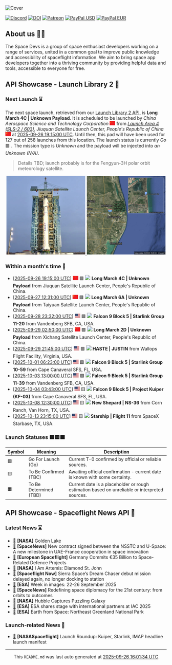 ![Cover](https://raw.githubusercontent.com/TheSpaceDevs/Tutorials/main/assets/tsd_cover.png)


[![Discord](https://img.shields.io/badge/Discord-%237289DA.svg?style=for-the-badge&logo=discord&logoColor=white)](https://discord.gg/p7ntkNA)
[![DOI](https://img.shields.io/badge/DOI-10.5281/zenodo.15277896-blue.svg?style=for-the-badge)](https://doi.org/10.5281/zenodo.15277896)
[![Patreon](https://img.shields.io/badge/Patreon-F96854?style=for-the-badge&logo=patreon&logoColor=white)](https://www.patreon.com/TheSpaceDevs)
[![PayPal USD](https://img.shields.io/badge/PayPal-00457C?style=for-the-badge&logo=paypal&logoColor=white&label=USD)](https://www.paypal.com/donate/?hosted_button_id=UCPX4EL6E9JFA)
[![PayPal EUR](https://img.shields.io/badge/PayPal-00457C?style=for-the-badge&logo=paypal&logoColor=white&label=EUR)](https://www.paypal.com/donate/?hosted_button_id=5S7MGGWJJBHL6)

## About us 🧑‍🚀
The Space Devs is a group of space enthusiast developers working on a range of
services, united in a common goal to improve public knowledge and accessibility
of spaceflight information. We aim to bring space app developers together into a
thriving community by providing helpful data and tools, accessible to everyone
for free.

## API Showcase - Launch Library 2 🚀

### Next Launch ⌛
The next space launch, retrieved from our
<a href="https://thespacedevs.com/llapi">Launch Library 2 API</a>, is
**Long March 4C | Unknown Payload**. It is scheduled to be launched by *China Aerospace Science and Technology Corporation*
<img width="17" src="https://raw.githubusercontent.com/lipis/flag-icons/main/flags/4x3/cn.svg" />
from *<a href="https://en.wikipedia.org/wiki/Jiuquan_Launch_Area_4">Launch Area 4 (SLS-2 / 603)</a>, Jiuquan Satellite Launch Center, People's Republic of China*
<img width="17" src="https://raw.githubusercontent.com/lipis/flag-icons/main/flags/4x3/cn.svg" />
at <a href="https://www.timeanddate.com/worldclock/fixedtime.html?iso=20250926T191500">2025-09-26 19:15:00 UTC</a>.  Until
then, this pad will have been used for 127
out of 258 launches from this location. The launch status is currently
*Go* 🟩 . The mission type is
*Unknown* and the payload will be injected
into *an Unknown
(N/A)*.
<br>
<blockquote>
  Details TBD; launch probably is for the Fengyun-3H polar orbit meteorology satellite.
</blockquote>

<p float="left" align="center">
  <a href="https://en.wikipedia.org/wiki/Long_March_4C" >
    <img alt="launch-image" width="49%" src="/profile/cache/launch_image.png" />
  </a>
  <a href="https://www.google.com/maps?q=40.960482,100.298059" >
    <img alt="pad-location" width="49%" src="/profile/cache/new_pad_image.png"  />
  </a>
</p>

### Within a month's time 📅
- \[<a href="https://www.timeanddate.com/worldclock/fixedtime.html?iso=20250926T191500">2025-09-26 19:15:00 UTC</a>\]  <img width="17" src="https://raw.githubusercontent.com/lipis/flag-icons/main/flags/4x3/cn.svg" /> 🟩  <a href="https://www.google.com/calendar/render?action=TEMPLATE&text=Long March 4C | Unknown Payload&location=Jiuquan Satellite Launch Center, People&#x27;s Republic of China&dates=20250926T191500Z%2F20250926T194400Z"><img border="0" width="15" src="https://upload.wikimedia.org/wikipedia/commons/a/a5/Google_Calendar_icon_%282020%29.svg"></a> **Long March 4C | Unknown Payload** from Jiuquan Satellite Launch Center, People's Republic of China.
- \[<a href="https://www.timeanddate.com/worldclock/fixedtime.html?iso=20250927T123100">2025-09-27 12:31:00 UTC</a>\]  <img width="17" src="https://raw.githubusercontent.com/lipis/flag-icons/main/flags/4x3/cn.svg" /> 🟩  <a href="https://www.google.com/calendar/render?action=TEMPLATE&text=Long March 6A | Unknown Payload&location=Taiyuan Satellite Launch Center, People&#x27;s Republic of China&dates=20250927T123100Z%2F20250927T124700Z"><img border="0" width="15" src="https://upload.wikimedia.org/wikipedia/commons/a/a5/Google_Calendar_icon_%282020%29.svg"></a> **Long March 6A | Unknown Payload** from Taiyuan Satellite Launch Center, People's Republic of China.
- \[<a href="https://www.timeanddate.com/worldclock/fixedtime.html?iso=20250928T233200">2025-09-28 23:32:00 UTC</a>\]  <img width="17" src="https://raw.githubusercontent.com/lipis/flag-icons/main/flags/4x3/us.svg" /> 🟩  <a href="https://www.google.com/calendar/render?action=TEMPLATE&text=Falcon 9 Block 5 | Starlink Group 11-20&location=Vandenberg SFB, CA, USA&dates=20250928T233200Z%2F20250929T033200Z"><img border="0" width="15" src="https://upload.wikimedia.org/wikipedia/commons/a/a5/Google_Calendar_icon_%282020%29.svg"></a> **Falcon 9 Block 5 | Starlink Group 11-20** from Vandenberg SFB, CA, USA.
- \[<a href="https://www.timeanddate.com/worldclock/fixedtime.html?iso=20250929T025000">2025-09-29 02:50:00 UTC</a>\]  <img width="17" src="https://raw.githubusercontent.com/lipis/flag-icons/main/flags/4x3/cn.svg" /> 🟩  <a href="https://www.google.com/calendar/render?action=TEMPLATE&text=Long March 2D | Unknown Payload&location=Xichang Satellite Launch Center, People&#x27;s Republic of China&dates=20250929T025000Z%2F20250929T032500Z"><img border="0" width="15" src="https://upload.wikimedia.org/wikipedia/commons/a/a5/Google_Calendar_icon_%282020%29.svg"></a> **Long March 2D | Unknown Payload** from Xichang Satellite Launch Center, People's Republic of China.
- \[<a href="https://www.timeanddate.com/worldclock/fixedtime.html?iso=20250929T214500">2025-09-29 21:45:00 UTC</a>\]  <img width="17" src="https://raw.githubusercontent.com/lipis/flag-icons/main/flags/4x3/us.svg" /> 🟩  <a href="https://www.google.com/calendar/render?action=TEMPLATE&text=HASTE | JUSTIN&location=Wallops Flight Facility, Virginia, USA&dates=20250929T214500Z%2F20250930T050000Z"><img border="0" width="15" src="https://upload.wikimedia.org/wikipedia/commons/a/a5/Google_Calendar_icon_%282020%29.svg"></a> **HASTE | JUSTIN** from Wallops Flight Facility, Virginia, USA.
- \[<a href="https://www.timeanddate.com/worldclock/fixedtime.html?iso=20251001T062300">2025-10-01 06:23:00 UTC</a>\]  <img width="17" src="https://raw.githubusercontent.com/lipis/flag-icons/main/flags/4x3/us.svg" /> 🟩  <a href="https://www.google.com/calendar/render?action=TEMPLATE&text=Falcon 9 Block 5 | Starlink Group 10-59&location=Cape Canaveral SFS, FL, USA&dates=20251001T062300Z%2F20251001T102300Z"><img border="0" width="15" src="https://upload.wikimedia.org/wikipedia/commons/a/a5/Google_Calendar_icon_%282020%29.svg"></a> **Falcon 9 Block 5 | Starlink Group 10-59** from Cape Canaveral SFS, FL, USA.
- \[<a href="https://www.timeanddate.com/worldclock/fixedtime.html?iso=20251003T130000">2025-10-03 13:00:00 UTC</a>\]  <img width="17" src="https://raw.githubusercontent.com/lipis/flag-icons/main/flags/4x3/us.svg" /> 🟩  <a href="https://www.google.com/calendar/render?action=TEMPLATE&text=Falcon 9 Block 5 | Starlink Group 11-39&location=Vandenberg SFB, CA, USA&dates=20251003T130000Z%2F20251003T170000Z"><img border="0" width="15" src="https://upload.wikimedia.org/wikipedia/commons/a/a5/Google_Calendar_icon_%282020%29.svg"></a> **Falcon 9 Block 5 | Starlink Group 11-39** from Vandenberg SFB, CA, USA.
- \[<a href="https://www.timeanddate.com/worldclock/fixedtime.html?iso=20251004T034300">2025-10-04 03:43:00 UTC</a>\]  <img width="17" src="https://raw.githubusercontent.com/lipis/flag-icons/main/flags/4x3/us.svg" /> 🟨  <a href="https://www.google.com/calendar/render?action=TEMPLATE&text=Falcon 9 Block 5 | Project Kuiper (KF-03)&location=Cape Canaveral SFS, FL, USA&dates=20251004T034300Z%2F20251004T070000Z"><img border="0" width="15" src="https://upload.wikimedia.org/wikipedia/commons/a/a5/Google_Calendar_icon_%282020%29.svg"></a> **Falcon 9 Block 5 | Project Kuiper (KF-03)** from Cape Canaveral SFS, FL, USA.
- \[<a href="https://www.timeanddate.com/worldclock/fixedtime.html?iso=20251008T123000">2025-10-08 12:30:00 UTC</a>\]  <img width="17" src="https://raw.githubusercontent.com/lipis/flag-icons/main/flags/4x3/us.svg" /> 🟨  <a href="https://www.google.com/calendar/render?action=TEMPLATE&text=New Shepard | NS-36&location=Corn Ranch, Van Horn, TX, USA&dates=20251008T123000Z%2F20251008T203000Z"><img border="0" width="15" src="https://upload.wikimedia.org/wikipedia/commons/a/a5/Google_Calendar_icon_%282020%29.svg"></a> **New Shepard | NS-36** from Corn Ranch, Van Horn, TX, USA.
- \[<a href="https://www.timeanddate.com/worldclock/fixedtime.html?iso=20251013T231500">2025-10-13 23:15:00 UTC</a>\]  <img width="17" src="https://raw.githubusercontent.com/lipis/flag-icons/main/flags/4x3/us.svg" /> 🟨  <a href="https://www.google.com/calendar/render?action=TEMPLATE&text=Starship | Flight 11&location=SpaceX Starbase, TX, USA&dates=20251013T231500Z%2F20251014T001500Z"><img border="0" width="15" src="https://upload.wikimedia.org/wikipedia/commons/a/a5/Google_Calendar_icon_%282020%29.svg"></a> **Starship | Flight 11** from SpaceX Starbase, TX, USA.


### Launch Statuses 🟩🟨🟧
<p align="center">
    <table class="tg">
    <thead>
      <tr>
        <th class="tg-0pky">Symbol</th>
        <th class="tg-0pky">Meaning</th>
        <th class="tg-0pky">Description</th>
      </tr>
    </thead>
    <tbody>
      <tr>
        <td class="tg-0pky">🟩</td>
        <td class="tg-0pky">Go For Launch (Go)</td>
        <td class="tg-0pky">Current T-0 confirmed by official or reliable sources.</td>
      </tr>
      <tr>
        <td class="tg-0pky">🟨</td>
        <td class="tg-0pky">To Be Confirmed (TBC)</td>
        <td class="tg-0pky">Awaiting official confirmation - current date is known with some certainty.</td>
      </tr>
      <tr>
        <td class="tg-0pky">🟧</td>
        <td class="tg-0pky">To Be Determined (TBD)</td>
        <td class="tg-0pky">Current date is a placeholder or rough estimation based on unreliable or interpreted sources.</td>
      </tr>
    </tbody>
    </table>
</p>

## API Showcase - Spaceflight News API 📰

### Latest News ⌛
- <a href="https://www.nasa.gov/image-article/golden-lake/" >🔗</a> **[NASA]** Golden Lake
- <a href="https://spacenews.com/new-contract-signed-between-the-nsstc-and-u-space-a-new-milestone-in-uae-france-cooperation-in-space-innovation/" >🔗</a> **[SpaceNews]** New contract signed between the NSSTC and U-Space: A new milestone in UAE-France cooperation in space innovation
- <a href="https://europeanspaceflight.com/germany-commits-e35-billion-to-space-related-defence-projects/" >🔗</a> **[European Spaceflight]** Germany Commits €35 Billion to Space-Related Defence Projects
- <a href="https://www.nasa.gov/missions/artemis/i-am-artemis/i-am-artemis-diamond-st-john/" >🔗</a> **[NASA]** I Am Artemis: Diamond St. John
- <a href="https://spaceflightnow.com/2025/09/26/sierra-spaces-dream-chaser-debut-mission-delayed-again-no-longer-docking-to-station/" >🔗</a> **[Spaceflight Now]** Sierra Space’s Dream Chaser debut mission delayed again, no longer docking to station
- <a href="https://www.esa.int/About_Us/Week_in_images/Week_in_images_22-26_September_2025" >🔗</a> **[ESA]** Week in images: 22-26 September 2025
- <a href="https://spacenews.com/redefining-space-diplomacy-for-the-21st-century-from-orbits-to-outcomes/" >🔗</a> **[SpaceNews]** Redefining space diplomacy for the 21st century: from orbits to outcomes
- <a href="https://science.nasa.gov/missions/hubble/hubble-captures-puzzling-galaxy/" >🔗</a> **[NASA]** Hubble Captures Puzzling Galaxy
- <a href="https://www.esa.int/About_Us/Exhibitions/ESA_shares_stage_with_international_partners_at_IAC_2025" >🔗</a> **[ESA]** ESA shares stage with international partners at IAC 2025
- <a href="https://www.esa.int/ESA_Multimedia/Images/2025/09/Earth_from_Space_Northeast_Greenland_National_Park" >🔗</a> **[ESA]** Earth from Space: Northeast Greenland National Park


### Launch-related News 🚀

- <a href="https://www.nasaspaceflight.com/2025/09/launch-roundup-092225/" >🔗</a> **[NASASpaceflight]** Launch Roundup: Kuiper, Starlink, IMAP headline launch manifest


<hr>
  <div align="center">
  This <code>README.md</code> was last auto generated at <a href="https://www.timeanddate.com/worldclock/fixedtime.html?iso=20250926T160134">2025-09-26 16:01:34 UTC</a>
  <br>
  <!-- <a href="https://medium.com/@g.h.garrett" target="_blank">Learn to add space launches to your profile here!</a> -->
</div>